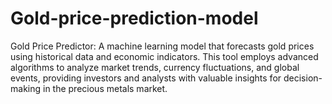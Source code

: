# Gold-price-prediction-model
Gold Price Predictor: A machine learning model that forecasts gold prices using historical data and economic indicators. This tool employs advanced algorithms to analyze market trends, currency fluctuations, and global events, providing investors and analysts with valuable insights for decision-making in the precious metals market.

